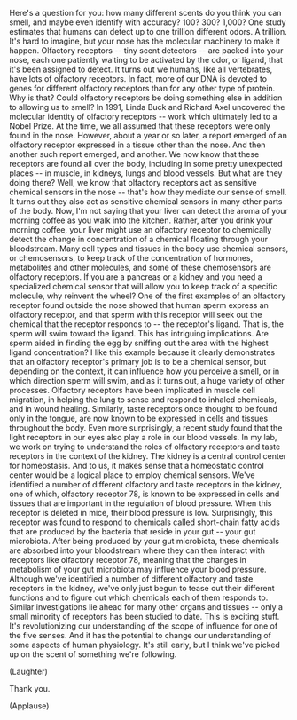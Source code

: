 

Here&#39;s a question for you:
how many different scents
do you think you can smell,
and maybe even identify with accuracy?
100?
300?
1,000?
One study estimates that humans can
detect up to one trillion different odors.
A trillion.
It&#39;s hard to imagine,
but your nose has the molecular
machinery to make it happen.
Olfactory receptors --
tiny scent detectors --
are packed into your nose,
each one patiently waiting
to be activated by the odor,
or ligand,
that it&#39;s been assigned to detect.
It turns out we humans,
like all vertebrates,
have lots of olfactory receptors.
In fact, more of our DNA is devoted
to genes for different olfactory receptors
than for any other type of protein.
Why is that?
Could olfactory receptors
be doing something else
in addition to allowing us to smell?
In 1991, Linda Buck and Richard Axel
uncovered the molecular identity
of olfactory receptors --
work which ultimately
led to a Nobel Prize.
At the time,
we all assumed that these receptors
were only found in the nose.
However, about a year or so later,
a report emerged of an olfactory
receptor expressed in a tissue
other than the nose.
And then another such report emerged,
and another.
We now know that these receptors
are found all over the body,
including in some pretty
unexpected places --
in muscle,
in kidneys,
lungs
and blood vessels.
But what are they doing there?
Well, we know that olfactory receptors
act as sensitive chemical sensors
in the nose --
that&#39;s how they mediate
our sense of smell.
It turns out they also act
as sensitive chemical sensors
in many other parts of the body.
Now, I&#39;m not saying that your liver can
detect the aroma of your morning coffee
as you walk into the kitchen.
Rather, after you drink
your morning coffee,
your liver might use an olfactory receptor
to chemically detect
the change in concentration
of a chemical floating
through your bloodstream.
Many cell types and tissues in the body
use chemical sensors,
or chemosensors,
to keep track of the concentration
of hormones, metabolites
and other molecules,
and some of these chemosensors
are olfactory receptors.
If you are a pancreas or a kidney
and you need a specialized chemical sensor
that will allow you to keep track
of a specific molecule,
why reinvent the wheel?
One of the first examples
of an olfactory receptor
found outside the nose
showed that human sperm
express an olfactory receptor,
and that sperm with this receptor
will seek out the chemical
that the receptor responds to --
the receptor&#39;s ligand.
That is, the sperm
will swim toward the ligand.
This has intriguing implications.
Are sperm aided in finding the egg
by sniffing out the area
with the highest ligand concentration?
I like this example
because it clearly demonstrates
that an olfactory receptor&#39;s primary job
is to be a chemical sensor,
but depending on the context,
it can influence how you perceive a smell,
or in which direction sperm will swim,
and as it turns out,
a huge variety of other processes.
Olfactory receptors have been
implicated in muscle cell migration,
in helping the lung to sense
and respond to inhaled chemicals,
and in wound healing.
Similarly, taste receptors once thought
to be found only in the tongue,
are now known to be expressed
in cells and tissues throughout the body.
Even more surprisingly,
a recent study found
that the light receptors in our eyes
also play a role in our blood vessels.
In my lab,
we work on trying to understand the roles
of olfactory receptors and taste receptors
in the context of the kidney.
The kidney is a central
control center for homeostasis.
And to us,
it makes sense that a homeostatic
control center would be a logical place
to employ chemical sensors.
We&#39;ve identified a number
of different olfactory and taste receptors
in the kidney,
one of which, olfactory receptor 78,
is known to be expressed
in cells and tissues
that are important
in the regulation of blood pressure.
When this receptor is deleted in mice,
their blood pressure is low.
Surprisingly, this receptor
was found to respond
to chemicals called
short-chain fatty acids
that are produced by the bacteria
that reside in your gut --
your gut microbiota.
After being produced
by your gut microbiota,
these chemicals are absorbed
into your bloodstream
where they can then
interact with receptors
like olfactory receptor 78,
meaning that the changes
in metabolism of your gut microbiota
may influence your blood pressure.
Although we&#39;ve identified a number
of different olfactory and taste receptors
in the kidney,
we&#39;ve only just begun
to tease out their different functions
and to figure out which chemicals
each of them responds to.
Similar investigations lie ahead
for many other organs and tissues --
only a small minority of receptors
has been studied to date.
This is exciting stuff.
It&#39;s revolutionizing our understanding
of the scope of influence
for one of the five senses.
And it has the potential
to change our understanding
of some aspects of human physiology.
It&#39;s still early,
but I think we&#39;ve picked up on the scent
of something we&#39;re following.

(Laughter)

Thank you.

(Applause)

